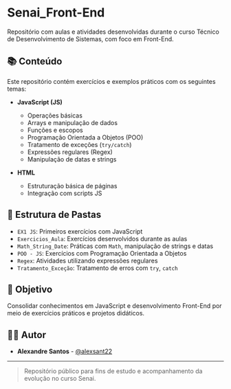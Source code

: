 # Senai_Front-End

Repositório com aulas e atividades desenvolvidas durante o curso Técnico de Desenvolvimento de Sistemas, com foco em Front-End.

## 📚 Conteúdo

Este repositório contém exercícios e exemplos práticos com os seguintes temas:

- **JavaScript (JS)**
  - Operações básicas
  - Arrays e manipulação de dados
  - Funções e escopos
  - Programação Orientada a Objetos (POO)
  - Tratamento de exceções (`try/catch`)
  - Expressões regulares (Regex)
  - Manipulação de datas e strings

- **HTML**
  - Estruturação básica de páginas
  - Integração com scripts JS

## 📁 Estrutura de Pastas

- `EX1 JS`: Primeiros exercícios com JavaScript
- `Exercicios_Aula`: Exercícios desenvolvidos durante as aulas
- `Math_String_Date`: Práticas com `Math`, manipulação de strings e datas
- `POO - JS`: Exercícios com Programação Orientada a Objetos
- `Regex`: Atividades utilizando expressões regulares
- `Tratamento_Exceção`: Tratamento de erros com `try`, `catch`

## 🚀 Objetivo

Consolidar conhecimentos em JavaScript e desenvolvimento Front-End por meio de exercícios práticos e projetos didáticos.

## 👨‍💻 Autor

- **Alexandre Santos** - [@alexsant22](https://github.com/alexsant22)

---

> Repositório público para fins de estudo e acompanhamento da evolução no curso Senai.
